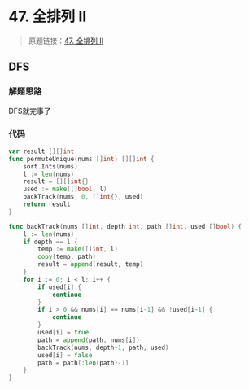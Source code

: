 # 47. 全排列 II
> 原题链接：[47. 全排列 II](https://leetcode-cn.com/problems/permutations-ii/)
## DFS
### 解题思路
DFS就完事了

### 代码
```go
var result [][]int
func permuteUnique(nums []int) [][]int {
	sort.Ints(nums)
	l := len(nums)
	result = [][]int{}
	used := make([]bool, l)
	backTrack(nums, 0, []int{}, used)
	return result
}

func backTrack(nums []int, depth int, path []int, used []bool) {
	l := len(nums)
	if depth == l {
		temp := make([]int, l)
		copy(temp, path)
		result = append(result, temp)
	}
	for i := 0; i < l; i++ {
		if used[i] {
			continue
		}
		if i > 0 && nums[i] == nums[i-1] && !used[i-1] {
			continue
		}
		used[i] = true
		path = append(path, nums[i])
		backTrack(nums, depth+1, path, used)
		used[i] = false
		path = path[:len(path)-1]
	}
}
```

